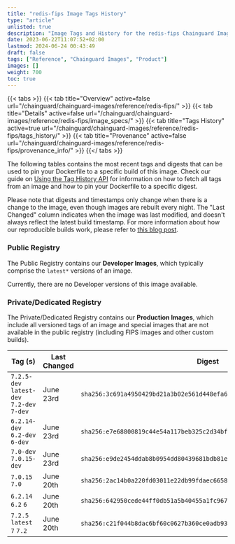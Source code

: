 ```yaml
---
title: "redis-fips Image Tags History"
type: "article"
unlisted: true
description: "Image Tags and History for the redis-fips Chainguard Image"
date: 2023-06-22T11:07:52+02:00
lastmod: 2024-06-24 00:43:49
draft: false
tags: ["Reference", "Chainguard Images", "Product"]
images: []
weight: 700
toc: true
---
```


{{< tabs >}}
{{< tab title="Overview" active=false url="/chainguard/chainguard-images/reference/redis-fips/" >}}
{{< tab title="Details" active=false url="/chainguard/chainguard-images/reference/redis-fips/image_specs/" >}}
{{< tab title="Tags History" active=true url="/chainguard/chainguard-images/reference/redis-fips/tags_history/" >}}
{{< tab title="Provenance" active=false url="/chainguard/chainguard-images/reference/redis-fips/provenance_info/" >}}
{{</ tabs >}}

The following tables contains the most recent tags and digests that can be used to pin your Dockerfile to a specific build of this image. Check our guide on [Using the Tag History API](/chainguard/chainguard-images/using-the-tag-history-api/) for information on how to fetch all tags from an image and how to pin your Dockerfile to a specific digest.

Please note that digests and timestamps only change when there is a change to the image, even though images are rebuilt every night. The "Last Changed" column indicates when the image was last modified, and doesn't always reflect the latest build timestamp. For more information about how our reproducible builds work, please refer to [this blog post](https://www.chainguard.dev/unchained/reproducing-chainguards-reproducible-image-builds).

### Public Registry
The Public Registry contains our **Developer Images**, which typically comprise the `latest*` versions of an image.

Currently, there are no Developer versions of this image available.

### Private/Dedicated Registry
The Private/Dedicated Registry contains our **Production Images**, which include all versioned tags of an image and special images that are not available in the public registry (including FIPS images and other custom builds).

| Tag (s)                                     | Last Changed | Digest                                                                    |
|---------------------------------------------|--------------|---------------------------------------------------------------------------|
|  `7.2.5-dev` `latest-dev` `7.2-dev` `7-dev` | June 23rd    | `sha256:3c691a4950429bd21a3b02e561d448efa6ffb47e90f28aa9abca904c86cb85af` |
|  `6.2.14-dev` `6.2-dev` `6-dev`             | June 23rd    | `sha256:e7e68800819c44e54a117beb325c2d34bf032d6397f483d0a69a58a5793ffe71` |
|  `7.0-dev` `7.0.15-dev`                     | June 23rd    | `sha256:e9de2454ddab8b0954dd80439681bdb81e2c392871cef6f3d9d54431e74b0379` |
|  `7.0.15` `7.0`                             | June 20th    | `sha256:2ac14b0a220fd03011e22db99fdaec665870dc14f7a7f18f0b4f89b9e7e7a5eb` |
|  `6.2.14` `6.2` `6`                         | June 20th    | `sha256:642950cede44ff0db51a5b40455a1fc967115a7525628edd15181d33a034164b` |
|  `7.2.5` `latest` `7` `7.2`                 | June 20th    | `sha256:c21f044b8dac6bf60c0627b360ce0adb939512d33729471f557177c39ab032d2` |

